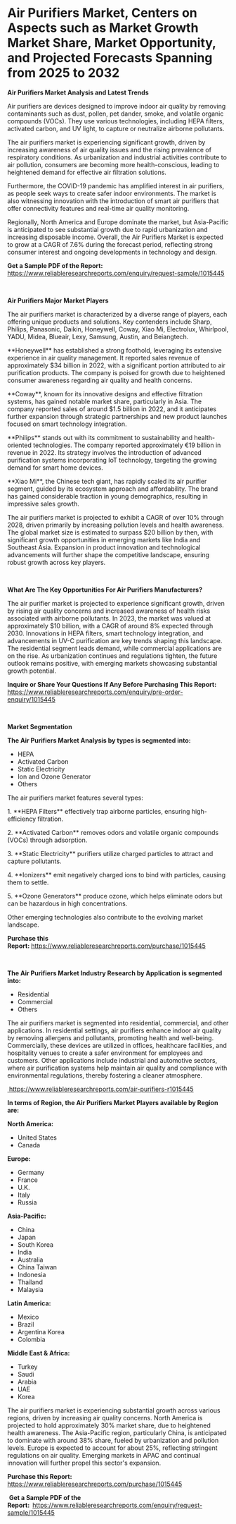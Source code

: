 <p><h1>Air Purifiers Market, Centers on Aspects such as Market Growth Market Share, Market Opportunity, and Projected Forecasts Spanning from 2025 to 2032</h1></p><p><strong>Air Purifiers Market Analysis and Latest Trends</strong></p>
<p><p>Air purifiers are devices designed to improve indoor air quality by removing contaminants such as dust, pollen, pet dander, smoke, and volatile organic compounds (VOCs). They use various technologies, including HEPA filters, activated carbon, and UV light, to capture or neutralize airborne pollutants.</p><p>The air purifiers market is experiencing significant growth, driven by increasing awareness of air quality issues and the rising prevalence of respiratory conditions. As urbanization and industrial activities contribute to air pollution, consumers are becoming more health-conscious, leading to heightened demand for effective air filtration solutions. </p><p>Furthermore, the COVID-19 pandemic has amplified interest in air purifiers, as people seek ways to create safer indoor environments. The market is also witnessing innovation with the introduction of smart air purifiers that offer connectivity features and real-time air quality monitoring. </p><p>Regionally, North America and Europe dominate the market, but Asia-Pacific is anticipated to see substantial growth due to rapid urbanization and increasing disposable income. Overall, the Air Purifiers Market is expected to grow at a CAGR of 7.6% during the forecast period, reflecting strong consumer interest and ongoing developments in technology and design.</p></p>
<p><strong>Get a Sample PDF of the Report:&nbsp;</strong> <a href="https://www.reliableresearchreports.com/enquiry/request-sample/1015445?utm_campaign=3180&utm_medium=2&utm_source=Github&utm_content=ia&utm_term=16042025&utm_id=air-purifiers">https://www.reliableresearchreports.com/enquiry/request-sample/1015445</a></p>
<p>&nbsp;</p>
<p><strong>Air Purifiers Major Market Players</strong></p>
<p><p>The air purifiers market is characterized by a diverse range of players, each offering unique products and solutions. Key contenders include Sharp, Philips, Panasonic, Daikin, Honeywell, Coway, Xiao Mi, Electrolux, Whirlpool, YADU, Midea, Blueair, Lexy, Samsung, Austin, and Beiangtech.</p><p>**Honeywell** has established a strong foothold, leveraging its extensive experience in air quality management. It reported sales revenue of approximately $34 billion in 2022, with a significant portion attributed to air purification products. The company is poised for growth due to heightened consumer awareness regarding air quality and health concerns.</p><p>**Coway**, known for its innovative designs and effective filtration systems, has gained notable market share, particularly in Asia. The company reported sales of around $1.5 billion in 2022, and it anticipates further expansion through strategic partnerships and new product launches focused on smart technology integration.</p><p>**Philips** stands out with its commitment to sustainability and health-oriented technologies. The company reported approximately €19 billion in revenue in 2022. Its strategy involves the introduction of advanced purification systems incorporating IoT technology, targeting the growing demand for smart home devices.</p><p>**Xiao Mi**, the Chinese tech giant, has rapidly scaled its air purifier segment, guided by its ecosystem approach and affordability. The brand has gained considerable traction in young demographics, resulting in impressive sales growth.</p><p>The air purifiers market is projected to exhibit a CAGR of over 10% through 2028, driven primarily by increasing pollution levels and health awareness. The global market size is estimated to surpass $20 billion by then, with significant growth opportunities in emerging markets like India and Southeast Asia. Expansion in product innovation and technological advancements will further shape the competitive landscape, ensuring robust growth across key players.</p></p>
<p>&nbsp;</p>
<p><strong>What Are The Key Opportunities For Air Purifiers Manufacturers?</strong></p>
<p><p>The air purifier market is projected to experience significant growth, driven by rising air quality concerns and increased awareness of health risks associated with airborne pollutants. In 2023, the market was valued at approximately $10 billion, with a CAGR of around 8% expected through 2030. Innovations in HEPA filters, smart technology integration, and advancements in UV-C purification are key trends shaping this landscape. The residential segment leads demand, while commercial applications are on the rise. As urbanization continues and regulations tighten, the future outlook remains positive, with emerging markets showcasing substantial growth potential.</p></p>
<p><strong>Inquire or Share Your Questions If Any Before Purchasing This Report:</strong> <a href="https://www.reliableresearchreports.com/enquiry/pre-order-enquiry/1015445?utm_campaign=3180&utm_medium=2&utm_source=Github&utm_content=ia&utm_term=16042025&utm_id=air-purifiers">https://www.reliableresearchreports.com/enquiry/pre-order-enquiry/1015445</a></p>
<p>&nbsp;</p>
<p><strong>Market Segmentation</strong></p>
<p><strong>The Air Purifiers Market Analysis by types is segmented into:</strong></p>
<p><ul><li>HEPA</li><li>Activated Carbon</li><li>Static Electricity</li><li>Ion and Ozone Generator</li><li>Others</li></ul></p>
<p><p>The air purifiers market features several types: </p><p>1. **HEPA Filters** effectively trap airborne particles, ensuring high-efficiency filtration.</p><p>2. **Activated Carbon** removes odors and volatile organic compounds (VOCs) through adsorption.</p><p>3. **Static Electricity** purifiers utilize charged particles to attract and capture pollutants.</p><p>4. **Ionizers** emit negatively charged ions to bind with particles, causing them to settle.</p><p>5. **Ozone Generators** produce ozone, which helps eliminate odors but can be hazardous in high concentrations. </p><p>Other emerging technologies also contribute to the evolving market landscape.</p></p>
<p><strong>Purchase this Report:&nbsp;</strong><a href="https://www.reliableresearchreports.com/purchase/1015445?utm_campaign=3180&utm_medium=2&utm_source=Github&utm_content=ia&utm_term=16042025&utm_id=air-purifiers">https://www.reliableresearchreports.com/purchase/1015445</a></p>
<p>&nbsp;</p>
<p><strong>The Air Purifiers Market Industry Research by Application is segmented into:</strong></p>
<p><ul><li>Residential</li><li>Commercial</li><li>Others</li></ul></p>
<p><p>The air purifiers market is segmented into residential, commercial, and other applications. In residential settings, air purifiers enhance indoor air quality by removing allergens and pollutants, promoting health and well-being. Commercially, these devices are utilized in offices, healthcare facilities, and hospitality venues to create a safer environment for employees and customers. Other applications include industrial and automotive sectors, where air purification systems help maintain air quality and compliance with environmental regulations, thereby fostering a cleaner atmosphere.</p></p>
<p><a href="https://www.reliableresearchreports.com/air-purifiers-r1015445?utm_campaign=3180&utm_medium=2&utm_source=Github&utm_content=ia&utm_term=16042025&utm_id=air-purifiers">&nbsp;https://www.reliableresearchreports.com/air-purifiers-r1015445</a></p>
<p><strong>In terms of Region, the Air Purifiers Market Players available by Region are:</strong></p>
<p>
    <p> <strong> North America: </strong>
        <ul>
            <li>United States</li>
            <li>Canada</li>
        </ul>
        </p> 
    <p> <strong> Europe: </strong>
        <ul>
            <li>Germany</li>
            <li>France</li>
            <li>U.K.</li>
            <li>Italy</li>
            <li>Russia</li>
        </ul>
        </p> 
    <p> <strong> Asia-Pacific: </strong>
        <ul>
            <li>China</li>
            <li>Japan</li>
            <li>South Korea</li>
            <li>India</li>
            <li>Australia</li>
            <li>China Taiwan</li>
            <li>Indonesia</li>
            <li>Thailand</li>
            <li>Malaysia</li>
        </ul>
        </p> 
    <p> <strong> Latin America: </strong>
        <ul>
            <li>Mexico</li>
            <li>Brazil</li>
            <li>Argentina Korea</li>
            <li>Colombia</li>
        </ul>
        </p> 
    <p> <strong> Middle East & Africa: </strong>
        <ul>
            <li>Turkey</li>
            <li>Saudi</li>
            <li>Arabia</li>
            <li>UAE</li>
            <li>Korea</li>
        </ul>
    </p>
    </p>
<p><p>The air purifiers market is experiencing substantial growth across various regions, driven by increasing air quality concerns. North America is projected to hold approximately 30% market share, due to heightened health awareness. The Asia-Pacific region, particularly China, is anticipated to dominate with around 38% share, fueled by urbanization and pollution levels. Europe is expected to account for about 25%, reflecting stringent regulations on air quality. Emerging markets in APAC and continual innovation will further propel this sector's expansion.</p></p>
<p><strong>Purchase this Report: </strong><a href="https://www.reliableresearchreports.com/purchase/1015445?utm_campaign=3180&utm_medium=2&utm_source=Github&utm_content=ia&utm_term=16042025&utm_id=air-purifiers">https://www.reliableresearchreports.com/purchase/1015445</a></p>
<p>&nbsp;<strong>Get a Sample PDF of the Report:&nbsp;&nbsp;</strong><a href="https://www.reliableresearchreports.com/enquiry/request-sample/1015445?utm_campaign=3180&utm_medium=2&utm_source=Github&utm_content=ia&utm_term=16042025&utm_id=air-purifiers">https://www.reliableresearchreports.com/enquiry/request-sample/1015445</a></p>
<p><strong></strong></p>
<p><p></p><p></p><p></p></p>